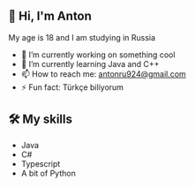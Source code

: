 ## 👋 Hi, I'm Anton
My age is 18 and I am studying in Russia

- 🔭 I’m currently working on something cool
- 🌱 I’m currently learning Java and C++
- 📫 How to reach me: antonru924@gmail.com
- ⚡ Fun fact: Türkçe biliyorum

## 🛠 My skills
* Java
* C#
* Typescript
* A bit of Python
